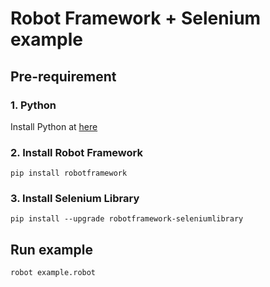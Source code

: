 # Robot Framework + Selenium example

## Pre-requirement
### 1. Python
Install Python at [here](https://www.python.org/downloads/)

### 2. Install Robot Framework
```
pip install robotframework
```


### 3. Install Selenium Library
```
pip install --upgrade robotframework-seleniumlibrary
```

## Run example
```
robot example.robot
```